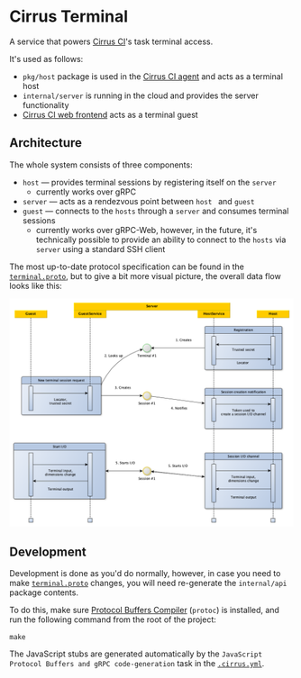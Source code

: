 # Cirrus Terminal

A service that powers [Cirrus CI](https://cirrus-ci.org/)'s task terminal access.

It's used as follows:

* `pkg/host` package is used in the [Cirrus CI agent](https://github.com/cirruslabs/cirrus-ci-agent) and acts as a terminal host
* `internal/server` is running in the cloud and provides the server functionality
* [Cirrus CI web frontend](https://github.com/cirruslabs/cirrus-ci-web) acts as a terminal guest

## Architecture

The whole system consists of three components:

* `host` — provides terminal sessions by registering itself on the `server`
  * currently works over gRPC
* `server` — acts as a rendezvous point between `host ` and `guest `
* `guest` — connects to the `hosts` through a `server` and consumes terminal sessions
  * currently works over gRPC-Web, however, in the future, it's technically possible to provide an ability to connect to the `hosts` via `server` using a standard SSH client

The most up-to-date protocol specification can be found in the [`terminal.proto`](proto/terminal.proto), but to give a bit more visual picture, the overall data flow looks like this:

![](doc/diagram.png)

## Development

Development is done as you'd do normally, however, in case you need to make [`terminal.proto`](proto/terminal.proto) changes, you will need re-generate the `internal/api` package contents.

To do this, make sure [Protocol Buffers Compiler](https://grpc.io/docs/protoc-installation/) (`protoc`) is installed, and run the following command from the root of the project:

```
make
```

The JavaScript stubs are generated automatically by the `JavaScript Protocol Buffers and gRPC code-generation` task in the [`.cirrus.yml`](.cirrus.yml).
